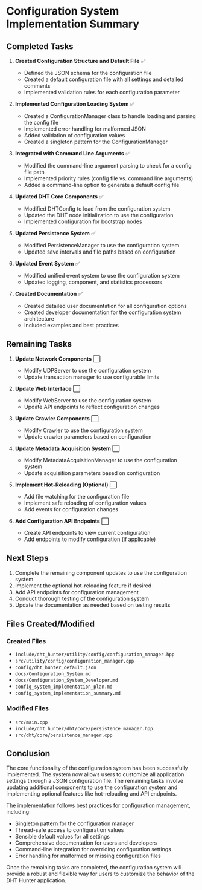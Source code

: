 # Configuration System Implementation Summary

## Completed Tasks

1. **Created Configuration Structure and Default File** ✅
   - Defined the JSON schema for the configuration file
   - Created a default configuration file with all settings and detailed comments
   - Implemented validation rules for each configuration parameter

2. **Implemented Configuration Loading System** ✅
   - Created a ConfigurationManager class to handle loading and parsing the config file
   - Implemented error handling for malformed JSON
   - Added validation of configuration values
   - Created a singleton pattern for the ConfigurationManager

3. **Integrated with Command Line Arguments** ✅
   - Modified the command-line argument parsing to check for a config file path
   - Implemented priority rules (config file vs. command line arguments)
   - Added a command-line option to generate a default config file

4. **Updated DHT Core Components** ✅
   - Modified DHTConfig to load from the configuration system
   - Updated the DHT node initialization to use the configuration
   - Implemented configuration for bootstrap nodes

5. **Updated Persistence System** ✅
   - Modified PersistenceManager to use the configuration system
   - Updated save intervals and file paths based on configuration

6. **Updated Event System** ✅
   - Modified unified event system to use the configuration system
   - Updated logging, component, and statistics processors

7. **Created Documentation** ✅
   - Created detailed user documentation for all configuration options
   - Created developer documentation for the configuration system architecture
   - Included examples and best practices

## Remaining Tasks

1. **Update Network Components** ⬜
   - Modify UDPServer to use the configuration system
   - Update transaction manager to use configurable limits

2. **Update Web Interface** ⬜
   - Modify WebServer to use the configuration system
   - Update API endpoints to reflect configuration changes

3. **Update Crawler Components** ⬜
   - Modify Crawler to use the configuration system
   - Update crawler parameters based on configuration

4. **Update Metadata Acquisition System** ⬜
   - Modify MetadataAcquisitionManager to use the configuration system
   - Update acquisition parameters based on configuration

5. **Implement Hot-Reloading (Optional)** ⬜
   - Add file watching for the configuration file
   - Implement safe reloading of configuration values
   - Add events for configuration changes

6. **Add Configuration API Endpoints** ⬜
   - Create API endpoints to view current configuration
   - Add endpoints to modify configuration (if applicable)

## Next Steps

1. Complete the remaining component updates to use the configuration system
2. Implement the optional hot-reloading feature if desired
3. Add API endpoints for configuration management
4. Conduct thorough testing of the configuration system
5. Update the documentation as needed based on testing results

## Files Created/Modified

### Created Files
- `include/dht_hunter/utility/config/configuration_manager.hpp`
- `src/utility/config/configuration_manager.cpp`
- `config/dht_hunter_default.json`
- `docs/Configuration_System.md`
- `docs/Configuration_System_Developer.md`
- `config_system_implementation_plan.md`
- `config_system_implementation_summary.md`

### Modified Files
- `src/main.cpp`
- `include/dht_hunter/dht/core/persistence_manager.hpp`
- `src/dht/core/persistence_manager.cpp`

## Conclusion

The core functionality of the configuration system has been successfully implemented. The system now allows users to customize all application settings through a JSON configuration file. The remaining tasks involve updating additional components to use the configuration system and implementing optional features like hot-reloading and API endpoints.

The implementation follows best practices for configuration management, including:
- Singleton pattern for the configuration manager
- Thread-safe access to configuration values
- Sensible default values for all settings
- Comprehensive documentation for users and developers
- Command-line integration for overriding configuration settings
- Error handling for malformed or missing configuration files

Once the remaining tasks are completed, the configuration system will provide a robust and flexible way for users to customize the behavior of the DHT Hunter application.
